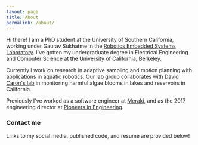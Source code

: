 ```yaml
---
layout: page
title: About
permalink: /about/
---
```


Hi there! I am a PhD student at the University of Southern California, working under Gaurav Sukhatme in the [Robotics Embedded Systems Laboratory](https://robotics.usc.edu/resl). I've gotten my undergraduate degree in Electrical Engineering and Computer Science at the University of California, Berkeley.

Currently I work on research in adaptive sampling and motion planning with applications in aquatic robotics. Our lab group collaborates with [David Caron's lab](https://dornsife.usc.edu/labs/caron/) in monitoring harmful algae blooms in lakes and reservoirs in California.

Previously I've worked as a software engineer at [Meraki](https://meraki.cisco.com), and as the 2017 engineering director at [Pioneers in Engineering](https://pioneers.berkeley.edu).

### Contact me

Links to my social media, published code, and resume are provided below!
